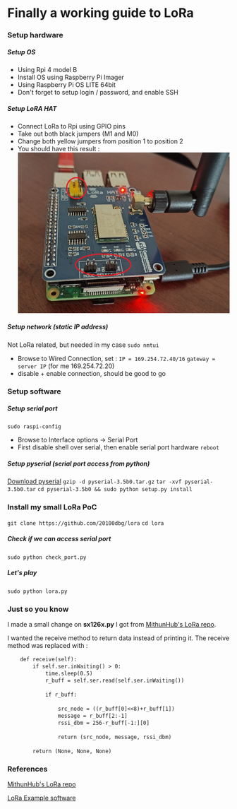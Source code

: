 # Finally a working guide to LoRa

### Setup hardware

##### Setup OS
- Using Rpi 4 model B
- Install OS using Raspberry Pi Imager
- Using Raspberry Pi OS LITE 64bit
- Don't forget to setup login / password, and enable SSH

##### Setup LoRA HAT
- Connect LoRa to Rpi using GPIO pins
- Take out both black jumpers (M1 and M0)
- Change both yellow jumpers from position 1 to position 2
- You should have this result :
![LoRa set up](https://github.com/20100dbg/lora/blob/master/lora.jpg?raw=true)


##### Setup network (static IP address)
Not LoRa related, but needed in my case
`sudo nmtui`

- Browse to Wired Connection, set :
`IP = 169.254.72.40/16`
`gateway = server IP` (for me 169.254.72.20)
- disable + enable connection, should be good to go


### Setup software

##### Setup serial port
`sudo raspi-config`
- Browse to Interface options -> Serial Port
- First disable shell over serial, then enable serial port hardware 
`reboot`

##### Setup pyserial (serial port access from python)
[Download pyserial](https://github.com/pyserial/pyserial/releases)
`gzip -d pyserial-3.5b0.tar.gz`
`tar -xvf pyserial-3.5b0.tar`
`cd pyserial-3.5b0 && sudo python setup.py install`


### Install my small LoRa PoC
`git clone https://github.com/20100dbg/lora`
`cd lora`

##### Check if we can access serial port
`sudo python check_port.py`

##### Let's play
`sudo python lora.py`


### Just so you know

I made a small change on **sx126x.py** I got from [MithunHub's LoRa repo](https://github.com/MithunHub/LoRa/).

I wanted the receive method to return data instead of printing it.
The receive method was replaced with :

```
    def receive(self):
        if self.ser.inWaiting() > 0:
            time.sleep(0.5)
            r_buff = self.ser.read(self.ser.inWaiting())

            if r_buff:

                src_node = ((r_buff[0]<<8)+r_buff[1])
                message = r_buff[2:-1]
                rssi_dbm = 256-r_buff[-1:][0]

                return (src_node, message, rssi_dbm)

        return (None, None, None)

```


### References

[MithunHub's LoRa repo](https://github.com/MithunHub/LoRa/)

[LoRa Example software](https://github.com/MithunHub/LoRa/archive/refs/heads/main.zip)

